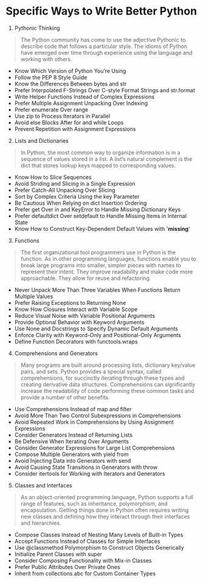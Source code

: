 # Specific Ways to Write Better Python

1. Pythonic Thinking
> The Python community has come to use the adjective Pythonic to
describe code that follows a particular style. The idioms of Python
have emerged over time through experience using the language and
working with others. 

  - Know Which Version of Python You’re Using
  - Follow the PEP 8 Style Guide
  - Know the Differences Between bytes and str
  - Prefer Interpolated F-Strings Over C-style Format Strings and str.format
  - Write Helper Functions Instead of Complex Expressions
  - Prefer Multiple Assignment Unpacking Over Indexing
  - Prefer enumerate Over range
  - Use zip to Process Iterators in Parallel
  - Avoid else Blocks After for and while Loops
  - Prevent Repetition with Assignment Expressions

2. Lists and Dictionaries
> In Python, the most common way to organize information is in a sequence of values stored in a list. A list’s natural complement is the dict that stores lookup keys mapped to corresponding values.

  - Know How to Slice Sequences
  - Avoid Striding and Slicing in a Single Expression
  - Prefer Catch-All Unpacking Over Slicing
  - Sort by Complex Criteria Using the key Parameter
  - Be Cautious When Relying on dict Insertion Ordering
  - Prefer get Over in and KeyError to Handle Missing Dictionary Keys
  - Prefer defaultdict Over setdefault to Handle Missing Items in Internal State
  - Know How to Construct Key-Dependent Default Values with '__missing__'

3. Functions
> The first organizational tool programmers use in Python is the function. As in other programming languages, functions enable you
to break large programs into smaller, simpler pieces with names to represent their intent. They improve readability and make code more
approachable. They allow for reuse and refactoring.

  - Never Unpack More Than Three Variables When Functions Return Multiple Values
  - Prefer Raising Exceptions to Returning None
  - Know How Closures Interact with Variable Scope
  - Reduce Visual Noise with Variable Positional Arguments
  - Provide Optional Behavior with Keyword Arguments
  - Use None and Docstrings to Specify Dynamic Default Arguments
  - Enforce Clarity with Keyword-Only and Positional-Only Arguments
  - Define Function Decorators with functools.wraps

4. Comprehensions and Generators
> Many programs are built around processing lists, dictionary key/value pairs, and sets. Python provides a special syntax, called comprehensions, for succinctly iterating through these types and creating derivative data structures. Comprehensions can significantly increase the readability of code performing these common tasks and provide a number of other benefits.

 - Use Comprehensions Instead of map and filter
 - Avoid More Than Two Control Subexpressions in Comprehensions
 - Avoid Repeated Work in Comprehensions by Using Assignment Expressions
 - Consider Generators Instead of Returning Lists
 - Be Defensive When Iterating Over Arguments
 - Consider Generator Expressions for Large List Comprehensions
 - Compose Multiple Generators with yield from
 - Avoid Injecting Data into Generators with send
 - Avoid Causing State Transitions in Generators with throw
 - Consider itertools for Working with Iterators and Generators

 5. Classes and Interfaces
 > As an object-oriented programming language, Python supports a full range of features, such as inheritance, polymorphism, and encapsulation. Getting things done in Python often requires writing new classes and defining how they interact through their interfaces and hierarchies. 

  - Compose Classes Instead of Nesting Many Levels of Built-in Types
  - Accept Functions Instead of Classes for Simple Interfaces
  - Use @classmethod Polymorphism to Construct Objects Generically
  - Initialize Parent Classes with super
  - Consider Composing Functionality with Mix-in Classes
  - Prefer Public Attributes Over Private Ones
  - Inherit from collections.abc for Custom Container Types